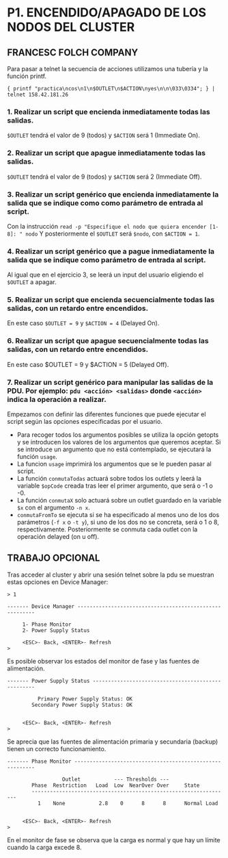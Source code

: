 # P1. ENCENDIDO/APAGADO DE LOS NODOS DEL CLUSTER
## FRANCESC FOLCH COMPANY


Para pasar a telnet la secuencia de acciones utilizamos una tubería y la función printf. 

```Shell
{ printf "practica\ncos\n1\n$OUTLET\n$ACTION\nyes\n\n\033\0334"; } | telnet 158.42.181.26
```

### 1. Realizar  un  script  que  encienda  inmediatamente  todas  las  salidas.

`$OUTLET` tendrá el valor de 9 (todos) y `$ACTION` será 1 (Immediate On).

### 2. Realizar  un  script  que  apague  inmediatamente  todas  las  salidas.

`$OUTLET` tendrá el valor de 9 (todos) y `$ACTION` será 2 (Immediate Off).

### 3. Realizar un script genérico que encienda inmediatamente la salida que se indique como como parámetro de entrada al script.

Con la instrucción `read -p "Especifique el nodo que quiera encender [1-8]: " nodo`
Y posteriormente el `$OUTLET` será `$nodo`, con `$ACTION = 1`.

### 4. Realizar  un  script  genérico  que  a pague  inmediatamente  la  salida  que  se  indique  como parámetro de entrada al script.

Al igual que en el ejercicio 3, se leerá un input del usuario eligiendo el `$OUTLET` a apagar.

### 5. Realizar un script que encienda secuencialmente todas las salidas, con un retardo entre encendidos.

En este caso `$OUTLET = 9` y `$ACTION = 4` (Delayed On).

### 6. Realizar  un  script  que  apague  secuencialmente  todas  las  salidas,  con  un  retardo  entre encendidos.

En este caso $OUTLET = 9 y $ACTION = 5 (Delayed Off).

### 7. Realizar un script genérico para manipular las salidas de la PDU. Por ejemplo: `pdu <acción> <salidas>` donde `<acción>` indica la operación a realizar.

Empezamos con definir las diferentes funciones que puede ejecutar el script según las opciones especificadas por el usuario.   

- Para recoger todos los argumentos posibles se utiliza la opción getopts y se introducen los valores de los argumentos que queremos aceptar. Si se introduce un argumento que no está contemplado, se ejecutará la función `usage`.
- La funcion `usage` imprimirá los argumentos que se le pueden pasar al script.
- La función `conmutaTodas` actuará sobre todos los outlets y leerá la variable `$opCode` creada tras leer el primer argumento, que será o -1 o -0.
- La función `conmutaX` solo actuará sobre un outlet guardado en la variable `$x` con el argumento `-n x`.
- `conmutaFromTo` se ejecuta si se ha especificado al menos uno de los dos parámetros (`-f x` o `-t y`), si uno de los dos no se concreta, será o 1 o 8, respectivamente. Posteriormente se conmuta cada outlet con la operación delayed (on u off).


## TRABAJO OPCIONAL

Tras acceder al cluster y abrir una sesión telnet sobre la pdu se muestran estas opciones en Device Manager:

```
> 1

------- Device Manager --------------------------------------------------------

     1- Phase Monitor
     2- Power Supply Status

     <ESC>- Back, <ENTER>- Refresh
> 
```

Es posible observar los estados del monitor de fase y las fuentes de alimentación.

```
------- Power Supply Status ---------------------------------------------------

          Primary Power Supply Status: OK
        Secondary Power Supply Status: OK


     <ESC>- Back, <ENTER>- Refresh
>
```
Se aprecia que las fuentes de alimentación primaria y secundaria (backup) tienen un correcto funcionamiento.
```
------- Phase Monitor ---------------------------------------------------------

                  Outlet           --- Thresholds ---
        Phase  Restriction   Load  Low  NearOver Over     State
        -----------------------------------------------------------------
          1    None           2.8    0      8      8      Normal Load 


     <ESC>- Back, <ENTER>- Refresh
> 
```
En el monitor de fase se observa que la carga es normal y que hay un límite cuando la carga excede 8.


